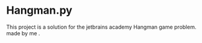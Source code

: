 # Hangman.py
This project is a solution for the jetbrains academy Hangman game problem.
made by me .
